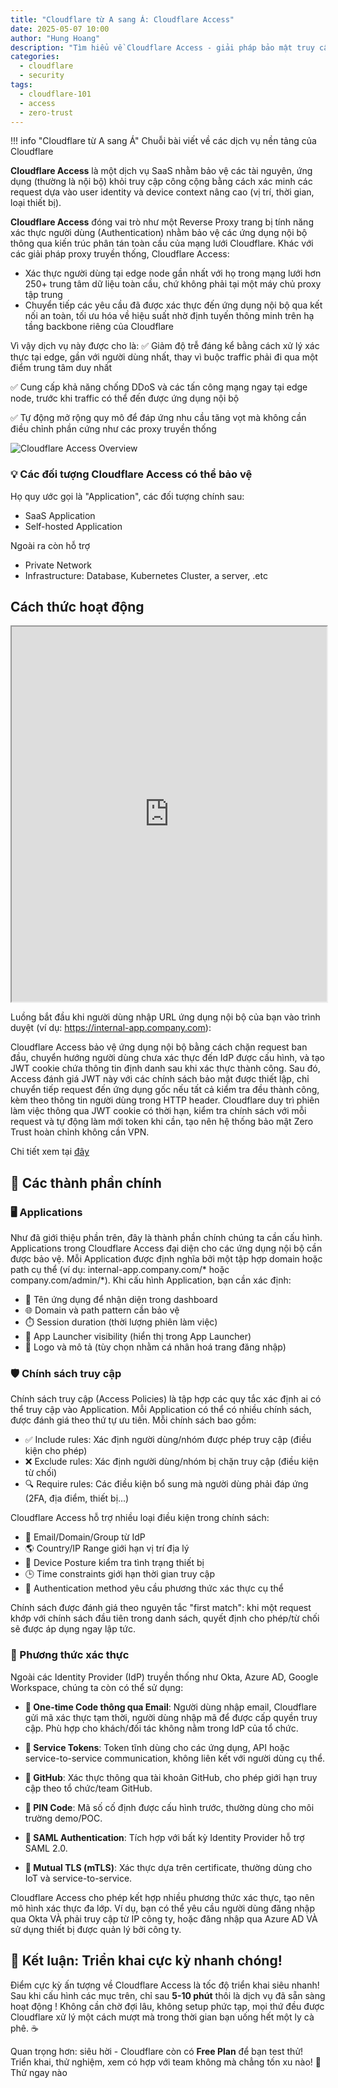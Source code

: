```yaml
---
title: "Cloudflare từ A sang Á: Cloudflare Access"
date: 2025-05-07 10:00
author: "Hung Hoang"
description: "Tìm hiểu về Cloudflare Access - giải pháp bảo mật truy cập ứng dụng của Cloudflare"
categories:
  - cloudflare
  - security
tags:
  - cloudflare-101
  - access
  - zero-trust
---
```



!!! info "Cloudflare từ A sang Á"
    Chuỗi bài viết về các dịch vụ nền tảng của Cloudflare


**Cloudflare Access** là một dịch vụ SaaS nhằm bảo vệ các tài nguyên, ứng dụng (thường là nội bộ) khỏi truy cập công cộng bằng cách xác minh các request dựa vào user identity và device context nâng cao (vị trí, thời gian, loại thiết bị).

**Cloudflare Access** đóng vai trò như một Reverse Proxy trang bị tính năng xác thực người dùng (Authentication) nhằm bảo vệ các ứng dụng nội bộ thông qua kiến trúc phân tán toàn cầu của mạng lưới Cloudflare. Khác với các giải pháp proxy truyền thống, Cloudflare Access:

- Xác thực người dùng tại edge node gần nhất với họ trong mạng lưới hơn 250+ trung tâm dữ liệu toàn cầu, chứ không phải tại một máy chủ proxy tập trung
- Chuyển tiếp các yêu cầu đã được xác thực đến ứng dụng nội bộ qua kết nối an toàn, tối ưu hóa về hiệu suất nhờ định tuyến thông minh trên hạ tầng backbone riêng của Cloudflare

Vì vậy dịch vụ này được cho là:
✅ Giảm độ trễ đáng kể bằng cách xử lý xác thực tại edge, gần với người dùng nhất, thay vì buộc traffic phải đi qua một điểm trung tâm duy nhất

✅ Cung cấp khả năng chống DDoS và các tấn công mạng ngay tại edge node, trước khi traffic có thể đến được ứng dụng nội bộ

✅ Tự động mở rộng quy mô để đáp ứng nhu cầu tăng vọt mà không cần điều chỉnh phần cứng như các proxy truyền thống

![Cloudflare Access Overview](https://static.ssan.me/Cloudflare-access-thumbnail-01.png)


### 💡 Các đối tượng Cloudflare Access có thể bảo vệ

Họ quy ước gọi là "Application", các đối tượng chính sau:

- SaaS Application
- Self-hosted Application

Ngoài ra còn hỗ trợ

- Private Network
- Infrastructure: Database, Kubernetes Cluster, a server, .etc


## Cách thức hoạt động

<div class="embedded-content">
  <iframe
    src="https://static.ssan.me/Cloudflare+Access.drawio.html"
    width="100%"
    height="600px"
    scrolling="auto">
  </iframe>
</div>


Luồng bắt đầu khi người dùng nhập URL ứng dụng nội bộ của bạn vào trình duyệt (ví dụ: https://internal-app.company.com):

Cloudflare Access bảo vệ ứng dụng nội bộ bằng cách chặn request ban đầu, chuyển hướng người dùng chưa xác thực đến IdP được cấu hình, và tạo JWT cookie chứa thông tin định danh sau khi xác thực thành công. Sau đó, Access đánh giá JWT này với các chính sách bảo mật được thiết lập, chỉ chuyển tiếp request đến ứng dụng gốc nếu tất cả kiểm tra đều thành công, kèm theo thông tin người dùng trong HTTP header. Cloudflare duy trì phiên làm việc thông qua JWT cookie có thời hạn, kiểm tra chính sách với mỗi request và tự động làm mới token khi cần, tạo nên hệ thống bảo mật Zero Trust hoàn chỉnh không cần VPN.

Chi tiết xem tại [đây](./cloudflare-101-cloudflare-access-internals.html)

## 🧩 Các thành phần chính

### 🖥️ Applications

Như đã giới thiệu phần trên, đây là thành phần chính chúng ta cần cấu hình. Applications trong Cloudflare Access đại diện cho các ứng dụng nội bộ cần được bảo vệ. Mỗi Application được định nghĩa bởi một tập hợp domain hoặc path cụ thể (ví dụ: internal-app.company.com/* hoặc company.com/admin/*). Khi cấu hình Application, bạn cần xác định:

- 📝 Tên ứng dụng để nhận diện trong dashboard
- 🌐 Domain và path pattern cần bảo vệ
- ⏱️ Session duration (thời lượng phiên làm việc)
- 🚀 App Launcher visibility (hiển thị trong App Launcher)
- 🎨 Logo và mô tả (tùy chọn nhằm cá nhân hoá trang đăng nhập)

### 🛡️ Chính sách truy cập

Chính sách truy cập (Access Policies) là tập hợp các quy tắc xác định ai có thể truy cập vào Application. Mỗi Application có thể có nhiều chính sách, được đánh giá theo thứ tự ưu tiên. Mỗi chính sách bao gồm:

- ✅ Include rules: Xác định người dùng/nhóm được phép truy cập (điều kiện cho phép)
- ❌ Exclude rules: Xác định người dùng/nhóm bị chặn truy cập (điều kiện từ chối)
- 🔍 Require rules: Các điều kiện bổ sung mà người dùng phải đáp ứng (2FA, địa điểm, thiết bị...)

Cloudflare Access hỗ trợ nhiều loại điều kiện trong chính sách:
- 📧 Email/Domain/Group từ IdP
- 🌎 Country/IP Range giới hạn vị trí địa lý
- 📱 Device Posture kiểm tra tình trạng thiết bị
- 🕒 Time constraints giới hạn thời gian truy cập
- 🔐 Authentication method yêu cầu phương thức xác thực cụ thể

Chính sách được đánh giá theo nguyên tắc "first match": khi một request khớp với chính sách đầu tiên trong danh sách, quyết định cho phép/từ chối sẽ được áp dụng ngay lập tức.

### 🔑 Phương thức xác thực

Ngoài các Identity Provider (IdP) truyền thống như Okta, Azure AD, Google Workspace, chúng ta còn có thể sử dụng:

- **📧 One-time Code thông qua Email**: Người dùng nhập email, Cloudflare gửi mã xác thực tạm thời, người dùng nhập mã để được cấp quyền truy cập. Phù hợp cho khách/đối tác không nằm trong IdP của tổ chức.

- **🔖 Service Tokens**: Token tĩnh dùng cho các ứng dụng, API hoặc service-to-service communication, không liên kết với người dùng cụ thể.

- **🐙 GitHub**: Xác thực thông qua tài khoản GitHub, cho phép giới hạn truy cập theo tổ chức/team GitHub.

- **🔢 PIN Code**: Mã số cố định được cấu hình trước, thường dùng cho môi trường demo/POC.

- **🔄 SAML Authentication**: Tích hợp với bất kỳ Identity Provider hỗ trợ SAML 2.0.

- **🔐 Mutual TLS (mTLS)**: Xác thực dựa trên certificate, thường dùng cho IoT và service-to-service.

Cloudflare Access cho phép kết hợp nhiều phương thức xác thực, tạo nên mô hình xác thực đa lớp. Ví dụ, bạn có thể yêu cầu người dùng đăng nhập qua Okta VÀ phải truy cập từ IP công ty, hoặc đăng nhập qua Azure AD VÀ sử dụng thiết bị được quản lý bởi công ty.

## 🚀 Kết luận: Triển khai cực kỳ nhanh chóng!
Điểm cực kỳ ấn tượng về Cloudflare Access là tốc độ triển khai siêu nhanh! Sau khi cấu hình các mục trên, chỉ sau **5-10 phút** thôi là dịch vụ đã sẵn sàng hoạt động ! Không cần chờ đợi lâu, không setup phức tạp, mọi thứ đều được Cloudflare xử lý một cách mượt mà trong thời gian bạn uống hết một ly cà phê. ☕

Quan trọng hơn: siêu hời - Cloudflare còn có **Free Plan** để bạn test thử! Triển khai, thử nghiệm, xem có hợp với team không mà chẳng tốn xu nào! 💸 Thử ngay nào
